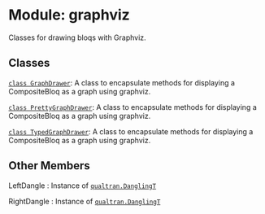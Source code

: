 # Module: graphviz


Classes for drawing bloqs with Graphviz.



## Classes

[`class GraphDrawer`](../../qualtran/drawing/GraphDrawer.md): A class to encapsulate methods for displaying a CompositeBloq as a graph using graphviz.

[`class PrettyGraphDrawer`](../../qualtran/drawing/PrettyGraphDrawer.md): A class to encapsulate methods for displaying a CompositeBloq as a graph using graphviz.

[`class TypedGraphDrawer`](../../qualtran/drawing/graphviz/TypedGraphDrawer.md): A class to encapsulate methods for displaying a CompositeBloq as a graph using graphviz.



<h2 class="add-link">Other Members</h2>

LeftDangle<a id="LeftDangle"></a>
: Instance of <a href="../../qualtran/DanglingT.html"><code>qualtran.DanglingT</code></a>

RightDangle<a id="RightDangle"></a>
: Instance of <a href="../../qualtran/DanglingT.html"><code>qualtran.DanglingT</code></a>



